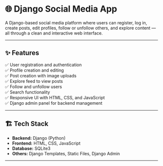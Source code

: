 # 🌐 Django Social Media App

A Django-based social media platform where users can register, log in, create posts, edit profiles, follow or unfollow others, and explore content — all through a clean and interactive web interface.

---

## ✨ Features

✅ User registration and authentication  
✅ Profile creation and editing  
✅ Post creation with image uploads  
✅ Explore feed to view posts  
✅ Follow and unfollow users  
✅ Search functionality  
✅ Responsive UI with HTML, CSS, and JavaScript  
✅ Django admin panel for backend management

---

## 🏗️ Tech Stack

- **Backend:** Django (Python)  
- **Frontend:** HTML, CSS, JavaScript  
- **Database:** SQLite3  
- **Others:** Django Templates, Static Files, Django Admin

---
